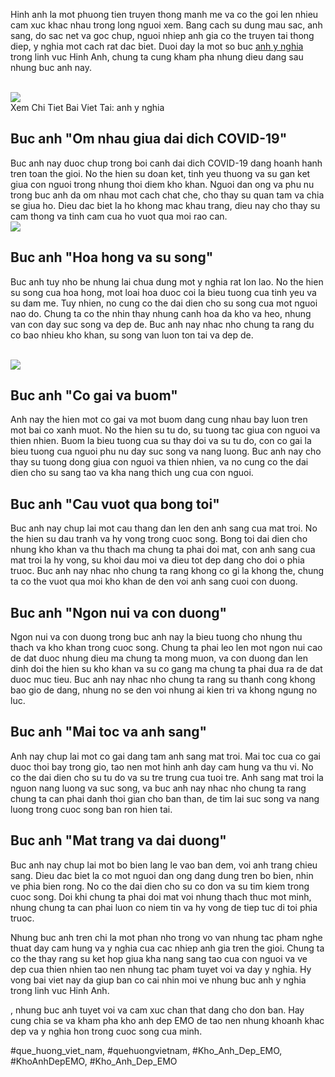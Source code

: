 <p>Hinh anh la mot phuong tien truyen thong manh me va co the goi len nhieu cam xuc khac nhau trong long nguoi xem. Bang cach su dung mau sac, anh sang, do sac net va goc chup, nguoi nhiep anh gia co the truyen tai thong diep, y nghia mot cach rat dac biet. Duoi day la mot so buc <a href="https://khoanhdepemo.com/hinh-anh-20-10/">anh y nghia</a> trong linh vuc Hinh Anh, chung ta cung kham pha nhung dieu dang sau nhung buc anh nay.</p><br><img src="https://khoanhdepemo.com/wp-content/uploads/2024/12/anh-troll-3-300x169.jpg"></br>
Xem Chi Tiet Bai Viet Tai: anh y nghia<h2>Buc anh "Om nhau giua dai dich COVID-19"</h2><p>Buc anh nay duoc chup trong boi canh dai dich COVID-19 dang hoanh hanh tren toan the gioi. No the hien su doan ket, tinh yeu thuong va su gan ket giua con nguoi trong nhung thoi diem kho khan. Nguoi dan ong va phu nu trong buc anh da om nhau mot cach chat che, cho thay su quan tam va chia se giua ho. Dieu dac biet la ho khong mac khau trang, dieu nay cho thay su cam thong va tinh cam cua ho vuot qua moi rao can.<br><img src="https://khoanhdepemo.com/wp-content/uploads/2024/12/cropped-Du-an-moi.png"></br><h2>Buc anh "Hoa hong va su song"</h2><p>Buc anh tuy nho be nhung lai chua dung mot y nghia rat lon lao. No the hien su song cua hoa hong, mot loai hoa duoc coi la bieu tuong cua tinh yeu va su dam me. Tuy nhien, no cung co the dai dien cho su song cua mot nguoi nao do. Chung ta co the nhin thay nhung canh hoa da kho va heo, nhung van con day suc song va dep de. Buc anh nay nhac nho chung ta rang du co bao nhieu kho khan, su song van luon ton tai va dep de.</p><br><img src="https://khoanhdepemo.com/wp-content/uploads/2024/12/Anh-Trai-Dat1-300x169.jpg"></br><h2>Buc anh "Co gai va buom"</h2><p>Anh nay the hien mot co gai va mot buom dang cung nhau bay luon tren mot bai co xanh muot. No the hien su tu do, su tuong tac giua con nguoi va thien nhien. Buom la bieu tuong cua su thay doi va su tu do, con co gai la bieu tuong cua nguoi phu nu day suc song va nang luong. Buc anh nay cho thay su tuong dong giua con nguoi va thien nhien, va no cung co the dai dien cho su sang tao va kha nang thich ung cua con nguoi.<h2>Buc anh "Cau vuot qua bong toi"</h2><p>Buc anh nay chup lai mot cau thang dan len den anh sang cua mat troi. No the hien su dau tranh va hy vong trong cuoc song. Bong toi dai dien cho nhung kho khan va thu thach ma chung ta phai doi mat, con anh sang cua mat troi la hy vong, su khoi dau moi va dieu tot dep dang cho doi o phia truoc. Buc anh nay nhac nho chung ta rang khong co gi la khong the, chung ta co the vuot qua moi kho khan de den voi anh sang cuoi con duong.</p><h2>Buc anh "Ngon nui va con duong"</h2><p>Ngon nui va con duong trong buc anh nay la bieu tuong cho nhung thu thach va kho khan trong cuoc song. Chung ta phai leo len mot ngon nui cao de dat duoc nhung dieu ma chung ta mong muon, va con duong dan len dinh doi the hien su kho khan va su co gang ma chung ta phai dua ra de dat duoc muc tieu. Buc anh nay nhac nho chung ta rang su thanh cong khong bao gio de dang, nhung no se den voi nhung ai kien tri va khong ngung no luc.<h2>Buc anh "Mai toc va anh sang"</h2><p>Anh nay chup lai mot co gai dang tam anh sang mat troi. Mai toc cua co gai duoc thoi bay trong gio, tao nen mot hinh anh day cam hung va thu vi. No co the dai dien cho su tu do va su tre trung cua tuoi tre. Anh sang mat troi la nguon nang luong va suc song, va buc anh nay nhac nho chung ta rang chung ta can phai danh thoi gian cho ban than, de tim lai suc song va nang luong trong cuoc song ban ron hien tai.</p><h2>Buc anh "Mat trang va dai duong"</h2><p>Buc anh nay chup lai mot bo bien lang le vao ban dem, voi anh trang chieu sang. Dieu dac biet la co mot nguoi dan ong dang dung tren bo bien, nhin ve phia bien rong. No co the dai dien cho su co don va su tim kiem trong cuoc song. Doi khi chung ta phai doi mat voi nhung thach thuc mot minh, nhung chung ta can phai luon co niem tin va hy vong de tiep tuc di toi phia truoc.</p><p>Nhung buc anh tren chi la mot phan nho trong vo van nhung tac pham nghe thuat day cam hung va y nghia cua cac nhiep anh gia tren the gioi. Chung ta co the thay rang su ket hop giua kha nang sang tao cua con nguoi va ve dep cua thien nhien tao nen nhung tac pham tuyet voi va day y nghia. Hy vong bai viet nay da giup ban co cai nhin moi ve nhung buc anh y nghia trong linh vuc Hinh Anh.</p><p>, nhung buc anh tuyet voi va cam xuc chan that dang cho don ban. Hay cung chia se va kham pha kho anh dep EMO de tao nen nhung khoanh khac dep va y nghia hon trong cuoc song cua minh.</p>
#que_huong_viet_nam, #quehuongvietnam, #Kho_Anh_Dep_EMO, #KhoAnhDepEMO, #Kho_Anh_Dep_EMO
